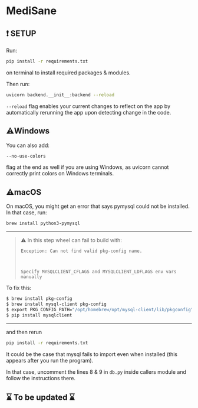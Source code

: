 # MediSane

## ❗ SETUP

Run:
```sh
pip install -r requirements.txt
```

on terminal to install required packages & modules.

Then run:
```sh
uvicorn backend.__init__:backend --reload
```
<code>--reload</code> flag enables your current changes to reflect on the app by automatically rerunning the app upon
detecting change in the code.


## ⚠️Windows
You can also add:
```sh
--no-use-colors
```

flag at the end as well if you are using Windows, as uvicorn
cannot correctly print colors on Windows terminals.

## ⚠️macOS
On macOS, you might get an error that says pymysql could not be installed.
In that case, run:

```sh
brew install python3-pymysql
```
***
> ⚠ In this step wheel can fail to build with:
> 
> 
> <code>Exception: Can not find valid pkg-config name.
>      
>
> Specify MYSQLCLIENT_CFLAGS and MYSQLCLIENT_LDFLAGS env vars manually</code>
> 
To fix this:
```sh
$ brew install pkg-config
$ brew install mysql-client pkg-config
$ export PKG_CONFIG_PATH="/opt/homebrew/opt/mysql-client/lib/pkgconfig"
$ pip install mysqlclient
```

***
and then rerun
```sh
pip install -r requirements.txt
```

It could be the case that mysql fails to import even when installed (this appears after you run the program).


In that case, uncomment the lines 8 & 9 in <code>db.py</code> inside callers module and follow the instructions there.

## ⌛ To be updated ⌛ 
